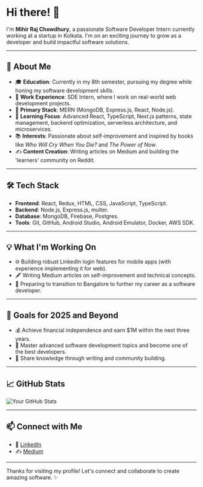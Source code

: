 # Hi there! 👋

I'm **Mihir Raj Chowdhury**, a passionate Software Developer Intern currently working at a startup in Kolkata. I'm on an exciting journey to grow as a developer and build impactful software solutions.

---

## 🚀 About Me

- 🎓 **Education**: Currently in my 8th semester, pursuing my degree while honing my software development skills.
- 💼 **Work Experience**: SDE Intern, where I work on real-world web development projects.
- 🌟 **Primary Stack**: MERN (MongoDB, Express.js, React, Node.js).
- 🌱 **Learning Focus**: Advanced React, TypeScript, Next.js patterns, state management, backend optimization, serverless architecture, and microservices.
- 📚 **Interests**: Passionate about self-improvement and inspired by books like *Who Will Cry When You Die?* and *The Power of Now*.
- ✍️ **Content Creation**: Writing articles on Medium and building the 'learners' community on Reddit.

---

## 🛠️ Tech Stack

- **Frontend**: React, Redux, HTML, CSS, JavaScript, TypeScript.
- **Backend**: Node.js, Express.js, multer.
- **Database**: MongoDB, Firebase, Postgres. 
- **Tools**: Git, GitHub, Android Studio, Android Emulator, Docker, AWS SDK.

---

## 💡 What I'm Working On

- 🌐 Building robust LinkedIn login features for mobile apps (with experience implementing it for web).
- 🖋️ Writing Medium articles on self-improvement and technical concepts.
- 🎯 Preparing to transition to Bangalore to further my career as a software developer.

---

## 🎯 Goals for 2025 and Beyond

- 💰 Achieve financial independence and earn $1M within the next three years.
- 🧠 Master advanced software development topics and become one of the best developers.
- 📝 Share knowledge through writing and community building.

---

## 📈 GitHub Stats

![Your GitHub Stats](https://github-readme-stats.vercel.app/api?username=YourUsername&show_icons=true&theme=radical)

---

## 📫 Connect with Me

- 💼 [LinkedIn]([https://linkedin.com/in/YourHandle](https://www.linkedin.com/in/mihir-raj-chowdhury-02b339245/))
- ✍️ [Medium]([https://medium.com/@YourHandle](https://medium.com/@rajmihir945))


---

Thanks for visiting my profile! Let's connect and collaborate to create amazing software. ✨

